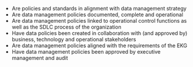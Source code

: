
- Are policies and standards in alignment with data management strategy
- Are data management policies documented, complete and operational
- Are data management policies linked to operational control functions as well as the
  SDLC process of the organization
- Have data policies been created in collaboration with (and approved by) business, technology
  and operational stakeholders
- Are data management policies aligned with the requirements of the EKG
- Have data management policies been approved by executive management and audit
